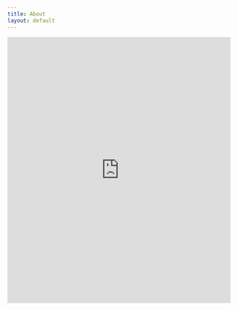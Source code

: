 ```yaml
---
title: About
layout: default
---
```


<iframe src="https://drive.google.com/file/d/0B4LQn_cjTzUpdXZEQ0lwSHhUYms/preview" style="width:100%; height:600px;" frameborder="0">
</iframe>